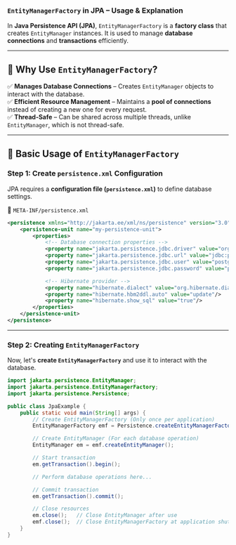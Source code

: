 ### **`EntityManagerFactory` in JPA – Usage & Explanation**  

In **Java Persistence API (JPA)**, `EntityManagerFactory` is a **factory class** that creates `EntityManager` instances. It is used to manage **database connections** and **transactions** efficiently.  

---

## **🔹 Why Use `EntityManagerFactory`?**  
✅ **Manages Database Connections** – Creates `EntityManager` objects to interact with the database.  
✅ **Efficient Resource Management** – Maintains a **pool of connections** instead of creating a new one for every request.  
✅ **Thread-Safe** – Can be shared across multiple threads, unlike `EntityManager`, which is not thread-safe.  

---

## **🔹 Basic Usage of `EntityManagerFactory`**
### **Step 1: Create `persistence.xml` Configuration**
JPA requires a **configuration file (`persistence.xml`)** to define database settings.

📄 `META-INF/persistence.xml`
```xml
<persistence xmlns="http://jakarta.ee/xml/ns/persistence" version="3.0">
    <persistence-unit name="my-persistence-unit">
        <properties>
            <!-- Database connection properties -->
            <property name="jakarta.persistence.jdbc.driver" value="org.postgresql.Driver"/>
            <property name="jakarta.persistence.jdbc.url" value="jdbc:postgresql://localhost:5432/mydb"/>
            <property name="jakarta.persistence.jdbc.user" value="postgres"/>
            <property name="jakarta.persistence.jdbc.password" value="password"/>

            <!-- Hibernate provider -->
            <property name="hibernate.dialect" value="org.hibernate.dialect.PostgreSQLDialect"/>
            <property name="hibernate.hbm2ddl.auto" value="update"/>
            <property name="hibernate.show_sql" value="true"/>
        </properties>
    </persistence-unit>
</persistence>
```
---
### **Step 2: Creating `EntityManagerFactory`**
Now, let's **create `EntityManagerFactory`** and use it to interact with the database.

```java
import jakarta.persistence.EntityManager;
import jakarta.persistence.EntityManagerFactory;
import jakarta.persistence.Persistence;

public class JpaExample {
    public static void main(String[] args) {
        // Create EntityManagerFactory (Only once per application)
        EntityManagerFactory emf = Persistence.createEntityManagerFactory("my-persistence-unit");

        // Create EntityManager (For each database operation)
        EntityManager em = emf.createEntityManager();

        // Start transaction
        em.getTransaction().begin();

        // Perform database operations here...

        // Commit transaction
        em.getTransaction().commit();

        // Close resources
        em.close();   // Close EntityManager after use
        emf.close();  // Close EntityManagerFactory at application shutdown
    }
}

